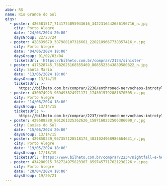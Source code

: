 ```yaml
---
abbr: RS
name: Rio Grande do Sul
gigs:
  - poster: 426581517_7141774095943616_3422316442656196716_n.jpg
    city: Porto Alegre
    date: '24/03/2024 20:00'
    daysGroup: 22/23/24
  - poster: 428639679_387980107316661_2202189667738357416_n.jpg
    city: Porto Alegre
    date: '04/06/2024 18:00'
    daysGroup: 01/02/03/04
    ticketsUrl: 'https://bilheto.com.br/comprar/2124/sinister'
  - poster: 417528745_7582025168555469_8085523343889580822_n.jpg
    city: Santa Maria
    date: '13/06/2024 18:00'
    daysGroup: 13/14/15
    ticketsUrl: >-
      https://bilheto.com.br/comprar/2236/enthroned-nervochaos-introtyl-santa-maria-rs
  - poster: 430074923_969493824971171_1743015792881870505_n.jpg
    city: Porto Alegre
    date: '14/06/2024 18:00'
    daysGroup: 13/14/15
    ticketsUrl: >-
      https://bilheto.com.br/comprar/2237/enthroned-nervochaos-introtyl-porto-alegre-rs
  - poster: 429588280_801261325362626_1587160232506386090_n.jpg
    city: Caxias do Sul
    date: '15/06/2024 20:00'
    daysGroup: 13/14/15
  - poster: 429850239_967357128518174_4031024968986664631_n.jpg
    city: Porto Alegre
    date: '19/05/2024 18:00'
    daysGroup: 17/18/19
    ticketsUrl: 'https://www.bilheto.com.br/comprar/2234/nightfall-e-heia'
  - poster: 434280915_762724975823307_8597457717621238226_n.jpeg
    city: Porto Alegre
    date: '20/04/2024 18:00'
    daysGroup: 19/20/21
---
```


